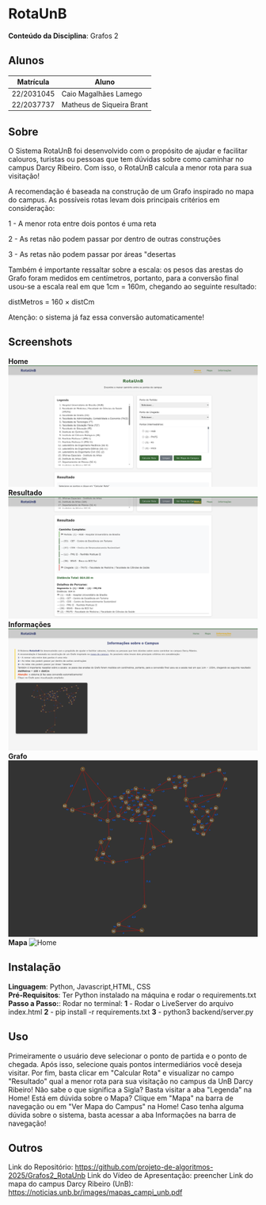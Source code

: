 
# RotaUnB

**Conteúdo da Disciplina**: Grafos 2<br>

## Alunos
|Matrícula | Aluno |
| -- | -- |
| 22/2031045  |  Caio Magalhães Lamego |
| 22/2037737 |  Matheus de Siqueira Brant |

## Sobre 
O Sistema RotaUnB foi desenvolvido com o propósito de ajudar e facilitar calouros, turistas ou pessoas que tem dúvidas sobre como caminhar no campus Darcy Ribeiro. Com isso, o RotaUnB calcula a menor rota para sua visitação!

A recomendação é baseada na construção de um Grafo inspirado no mapa do campus. As possíveis rotas levam dois principais critérios em consideração:

1 - A menor rota entre dois pontos é uma reta

2 - As retas não podem passar por dentro de outras construções

3 - As retas não podem passar por áreas "desertas

Também é importante ressaltar sobre a escala: os pesos das arestas do Grafo foram medidos em centímetros, portanto, para a conversão final usou-se a escala real em que 1cm = 160m, chegando ao seguinte resultado:

distMetros = 160 × distCm

Atenção: o sistema já faz essa conversão automaticamente!

## Screenshots
**Home**
![Home](./screenshots/home.png)
**Resultado**
![Result](./screenshots/result.png)
**Informações**
![Info](./screenshots/info.png)
**Grafo**
![Grafo](./frontend/grafo.jpg)
**Mapa**
![Home](./frontend/mapa.png)

## Instalação 
**Linguagem**: Python, Javascript,HTML, CSS <br>
**Pré-Requisitos**: Ter Python instalado na máquina e rodar o requirements.txt<br>
**Passo a Passo:**: Rodar no terminal:
**1** - Rodar o LiveServer do arquivo index.html
**2** - pip install -r requirements.txt
**3** - python3 backend/server.py


## Uso 
Primeiramente o usuário deve selecionar o ponto de partida e o ponto de chegada. Após isso, selecione quais pontos intermediários você deseja visitar. Por fim, basta clicar em "Calcular Rota" e visualizar no campo "Resultado" qual a menor rota para sua visitação no campus da UnB Darcy Ribeiro!
Não sabe o que significa a Sigla? Basta visitar a aba "Legenda" na Home!
Está em dúvida sobre o Mapa? Clique em "Mapa" na barra de navegação ou em "Ver Mapa do Campus" na Home!
Caso tenha alguma dúvida sobre o sistema, basta acessar a aba Informações na barra de navegação!

## Outros 
Link do Repositório: https://github.com/projeto-de-algoritmos-2025/Grafos2_RotaUnb
Link do Vídeo de Apresentação: preencher
Link do mapa do campus Darcy Ribeiro (UnB): https://noticias.unb.br/images/mapas_campi_unb.pdf





